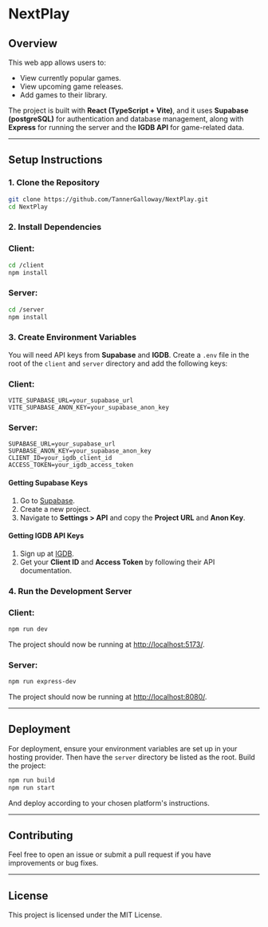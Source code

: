 # NextPlay

## Overview

This web app allows users to:

- View currently popular games.
- View upcoming game releases.
- Add games to their library.

The project is built with **React (TypeScript + Vite)**, and it uses **Supabase (postgreSQL)** for authentication and database management, along with **Express** for running the server and the **IGDB API** for game-related data.

---

## Setup Instructions

### 1. Clone the Repository

```sh
git clone https://github.com/TannerGalloway/NextPlay.git
cd NextPlay
```

### 2. Install Dependencies

### Client:
```sh
cd /client
npm install
```
### Server:
```sh
cd /server
npm install
```

### 3. Create Environment Variables

You will need API keys from **Supabase** and **IGDB**. Create a `.env` file in the root of the `client` and `server` directory and add the following keys:

### Client:
```env
VITE_SUPABASE_URL=your_supabase_url
VITE_SUPABASE_ANON_KEY=your_supabase_anon_key
```
### Server:
```env
SUPABASE_URL=your_supabase_url
SUPABASE_ANON_KEY=your_supabase_anon_key
CLIENT_ID=your_igdb_client_id
ACCESS_TOKEN=your_igdb_access_token
```

#### **Getting Supabase Keys**

1. Go to [Supabase](https://supabase.com/).
2. Create a new project.
3. Navigate to **Settings > API** and copy the **Project URL** and **Anon Key**.

#### **Getting IGDB API Keys**

1. Sign up at [IGDB](https://api.igdb.com/).
2. Get your **Client ID** and **Access Token** by following their API documentation.

### 4. Run the Development Server

### Client:
```sh
npm run dev
```
The project should now be running at [http://localhost:5173/](http://localhost:5173/).

### Server:
```sh
npm run express-dev
```

The project should now be running at [http://localhost:8080/](http://localhost:8080).

---

## Deployment

For deployment, ensure your environment variables are set up in your hosting provider. Then have the `server` directory be listed as the root. Build the project:

```sh
npm run build
npm run start
```

And deploy according to your chosen platform's instructions.

---

## Contributing

Feel free to open an issue or submit a pull request if you have improvements or bug fixes.

---

## License

This project is licensed under the MIT License.

